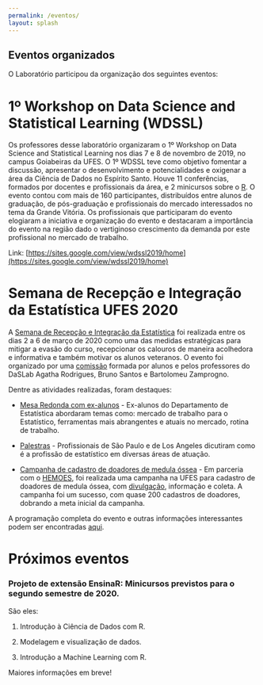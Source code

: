 ```yaml
---
permalink: /eventos/
layout: splash
---
```


## Eventos organizados 

O Laboratório participou da organização dos seguintes eventos:

# 1º Workshop on Data Science and Statistical Learning (WDSSL)

Os professores desse laboratório organizaram o 1º Workshop on Data Science and Statistical Learning nos dias 7 e 8 de novembro de 2019, no campus Goiabeiras da UFES.  O 1º WDSSL teve como objetivo fomentar a discussão, apresentar o desenvolvimento e potencialidades e oxigenar a área da Ciência de Dados no Espírito Santo. Houve 11 conferências, formados por docentes e profissionais da área, e 2 minicursos sobre o [R](https://www.r-project.org/). O evento contou com mais de 160 participantes, distribuídos entre alunos de graduação, de pós-graduação e profissionais do mercado interessados no tema da Grande Vitória. Os profissionais que participaram do evento elogiaram a iniciativa e organização do evento e destacaram a importância do evento na região dado o vertiginoso crescimento da demanda por este profissional no mercado de trabalho. 

Link: [https://sites.google.com/view/wdssl2019/home](https://sites.google.com/view/wdssl2019/home)


# Semana de Recepção e Integração da Estatística UFES 2020

A [Semana de Recepção e Integração da Estatística](https://sites.google.com/view/calouros2020-01/home?authuser=1) foi realizada entre os dias 2 a 6 de março de 2020 como uma das medidas estratégicas para mitigar a evasão do curso, recepcionar os calouros de maneira acolhedora e informativa e também motivar os alunos veteranos. O evento foi organizado por uma [comissão](https://sites.google.com/view/calouros2020-01/comiss%C3%A3o-organizadora?authuser=1) formada por alunos e pelos professores do DaSLab Agatha Rodrigues, Bruno Santos e Bartolomeu Zamprogno. 

Dentre as atividades realizadas, foram destaques:

* [Mesa Redonda com ex-alunos](https://sites.google.com/view/calouros2020-01/programa%C3%A7%C3%A3oeventos/mesa-redonda-com-ex-alunos?authuser=1) - Ex-alunos do Departamento de Estatística abordaram temas como: mercado de trabalho para o Estatístico, ferramentas mais abrangentes e atuais no mercado, rotina de trabalho.

* [Palestras](https://sites.google.com/view/calouros2020-01/programa%C3%A7%C3%A3oeventos/palestras?authuser=1) - Profissionais de São Paulo e de Los Angeles dicutiram como é a profissão de estatístico em diversas áreas de atuação. 

* [Campanha de cadastro de doadores de medula óssea](https://sites.google.com/view/calouros2020-01/campanha-de-doa%C3%A7%C3%A3o-de-medula-%C3%B3ssea?authuser=1) - Em parceria com o [HEMOES](https://www.es.gov.br/Contents/Item/Display/636), foi realizada uma campanha na UFES para cadastro de doadores de medula óssea, com [divulgação](https://www.facebook.com/tvufes/videos/194279915241636), informação e coleta. A campanha foi um sucesso, com quase 200 cadastros de doadores, dobrando a meta inicial da campanha. 

A programação completa do evento e outras informações interessantes podem ser encontradas [aqui](https://sites.google.com/view/calouros2020-01/programa%C3%A7%C3%A3oeventos/programa%C3%A7%C3%A3o?authuser=1). 


# Próximos eventos 

### Projeto de extensão EnsinaR: Minicursos previstos para o segundo semestre de 2020.

São eles:

1. Introdução à Ciência de Dados com R.

2. Modelagem e visualização de dados.

3.  Introdução a Machine Learning com R.

Maiores informações em breve!

